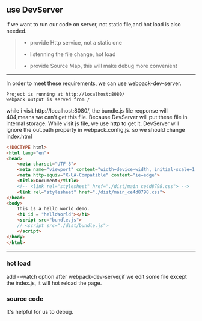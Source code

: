 ## use DevServer
if we want to run our code on server, not static file,and hot load is also needed.
>* provide Http service, not a static one
>
>* listenning the file change, hot load
>
>* provide Source Map, this will make debug more convenient
>
----------------------------------------------------------
In order to meet these requirements, we can use webpack-dev-server.
```
Project is running at http://localhost:8080/
webpack output is served from /
```
while i visit http://localhost:8080/, the bundle.js file reqponse will 404,means we can't get this file.
Because DevServer will put these file in internal storage.
While visit js file, we use http to get it. DevServer will ignore the out.path property in webpack.config.js.
so we should change index.html
```html
<!DOCTYPE html>
<html lang="en">
<head>
    <meta charset="UTF-8">
    <meta name="viewport" content="width=device-width, initial-scale=1.0">
    <meta http-equiv="X-UA-Compatible" content="ie=edge">
    <title>Document</title>
    <!-- <link rel="stylesheet" href="./dist/main_ce4d8798.css"> -->
    <link rel="stylesheet" href="./dist/main_ce4d8798.css">
</head>
<body>
    This is a hello world demo.
    <h1 id = "helloWorld"></h1>
    <script src="bundle.js">
    // <script src="./dist/bundle.js">
    </script>
</body>
</html>
```
----------------------------------------------------

### hot load ###
add --watch option after webpack-dev-server,if we edit some file except the index.js, it will hot reload the page.

### source code ###
 It's helpful for us to debug.

